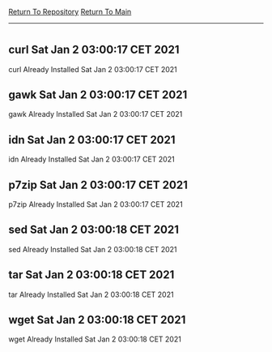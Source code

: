 [Return To Repository](https://github.com/bast69/piholeparser/)
[Return To Main](https://github.com/bast69/piholeparser/blob/master/RecentRunLogs/Mainlog.md)
____________________________________
# 
## curl Sat Jan  2 03:00:17 CET 2021
curl Already Installed Sat Jan  2 03:00:17 CET 2021
## gawk Sat Jan  2 03:00:17 CET 2021
gawk Already Installed Sat Jan  2 03:00:17 CET 2021
## idn Sat Jan  2 03:00:17 CET 2021
idn Already Installed Sat Jan  2 03:00:17 CET 2021
## p7zip Sat Jan  2 03:00:17 CET 2021
p7zip Already Installed Sat Jan  2 03:00:17 CET 2021
## sed Sat Jan  2 03:00:18 CET 2021
sed Already Installed Sat Jan  2 03:00:18 CET 2021
## tar Sat Jan  2 03:00:18 CET 2021
tar Already Installed Sat Jan  2 03:00:18 CET 2021
## wget Sat Jan  2 03:00:18 CET 2021
wget Already Installed Sat Jan  2 03:00:18 CET 2021
